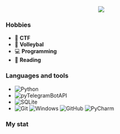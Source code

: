 <div id="header" align="center">
    <img src="https://readme-typing-svg.demolab.com?font=Fira+Code&pause=1000&color=22ddff&random=false&width=360&lines=Hi%2C+I'm+karukador"><br>
</div>

### Hobbies
- 🚩 **CTF**
- 🏐 **Volleybal**
- 💻 **Programming**
- 📖 **Reading**

### Languages and tools  
- ![Python](https://img.shields.io/badge/Python-black?style=flat&logo=python&logoColor=22ddff)  
- ![pyTelegramBotAPI](https://img.shields.io/badge/pyTelegramBotAPI-black?style=flat&logo=telegram&logoColor=22ddff)  
- ![SQLite](https://img.shields.io/badge/SQLite-black?style=flat&logo=sqlite&logoColor=22ddff)  
- ![Git](https://img.shields.io/badge/Git-black?style=flat&logo=git&logoColor=22ddff)
![Windows](https://img.shields.io/badge/Windows-black?style=flat&logo=windows&logoColor=22ddff)
![GitHub](https://img.shields.io/badge/GitHub-black?style=flat&logo=github&logoColor=22ddff)
![PyCharm](https://img.shields.io/badge/PyCharm-black?style=flat&logo=pycharm&logoColor=22ddff)

### My stat
<img src="https://github-readme-stats.vercel.app/api?username=karukador&show_icons=true&theme=radical" alt=""/>
